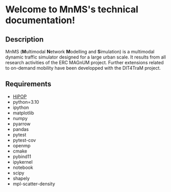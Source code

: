 # Welcome to MnMS's technical documentation!


## Description

MnMS (**M**ultimodal **N**etwork **M**odelling and **S**imulation) is a multimodal dynamic traffic simulator designed for a large urban scale. It results from all research activities of the ERC MAGnUM project. Further extensions related to on-demand mobility have been developped with the DIT4TraM project.


## Requirements

- [HiPOP](https://github.com/licit-lab/HiPOP)
- python=3.10
- ipython
- matplotlib
- numpy
- pyarrow
- pandas
- pytest
- pytest-cov
- openmp
- cmake
- pybind11
- ipykernel
- notebook
- scipy
- shapely
- mpl-scatter-density
